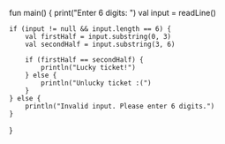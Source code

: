 fun main() {
    print("Enter 6 digits: ")
    val input = readLine()
    
    if (input != null && input.length == 6) {
        val firstHalf = input.substring(0, 3)
        val secondHalf = input.substring(3, 6)
        
        if (firstHalf == secondHalf) {
            println("Lucky ticket!")
        } else {
            println("Unlucky ticket :(")
        }
    } else {
        println("Invalid input. Please enter 6 digits.")
    }
}
